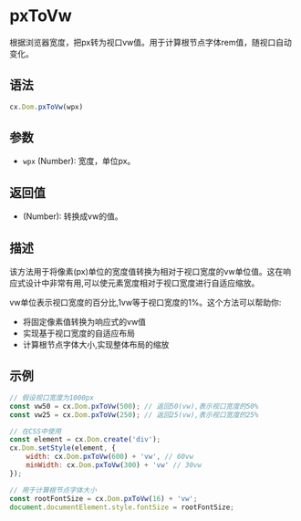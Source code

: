 # pxToVw

根据浏览器宽度，把px转为视口vw值。用于计算根节点字体rem值，随视口自动变化。

## 语法

```js
cx.Dom.pxToVw(wpx)
```

## 参数

- `wpx` (Number): 宽度，单位px。

## 返回值

- (Number): 转换成vw的值。

## 描述

该方法用于将像素(px)单位的宽度值转换为相对于视口宽度的vw单位值。这在响应式设计中非常有用,可以使元素宽度相对于视口宽度进行自适应缩放。

vw单位表示视口宽度的百分比,1vw等于视口宽度的1%。这个方法可以帮助你:
- 将固定像素值转换为响应式的vw值
- 实现基于视口宽度的自适应布局
- 计算根节点字体大小,实现整体布局的缩放

## 示例

```js
// 假设视口宽度为1000px
const vw50 = cx.Dom.pxToVw(500); // 返回50(vw),表示视口宽度的50%
const vw25 = cx.Dom.pxToVw(250); // 返回25(vw),表示视口宽度的25%

// 在CSS中使用
const element = cx.Dom.create('div');
cx.Dom.setStyle(element, {
    width: cx.Dom.pxToVw(600) + 'vw', // 60vw
    minWidth: cx.Dom.pxToVw(300) + 'vw' // 30vw
});

// 用于计算根节点字体大小
const rootFontSize = cx.Dom.pxToVw(16) + 'vw';
document.documentElement.style.fontSize = rootFontSize;
``` 